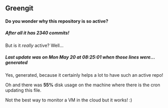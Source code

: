 ## Greengit

#### Do you wonder why this repository is so active?

##### After all it has 2340 commits!

But is it *really* active? Well...

##### Last update was on Mon May 20 at 08:25:01 when those lines were... generated

Yes, generated, because it certainly helps a lot to have such an active repo!

Oh and there was **55%** disk usage on the machine
where there is the cron updating this file.

Not the best way to monitor a VM in the cloud but it works! :)
